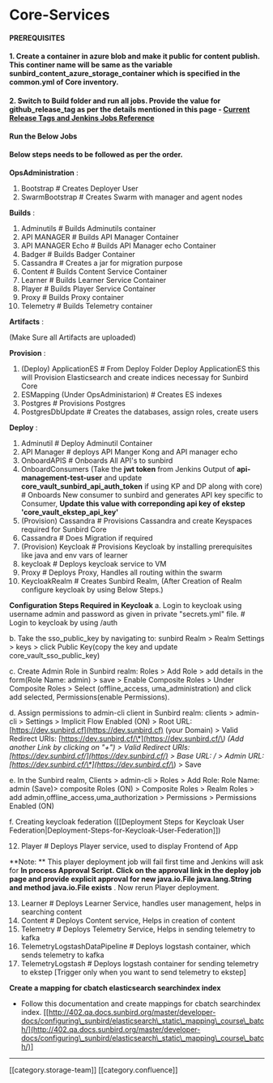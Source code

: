 # Core-Services

#### PREREQUISITES

#### 1. Create a container in azure blob and make it public for content publish. This continer name will be same as the variable  **sunbird\_content\_azure\_storage\_container** which is specified in the common.yml of Core inventory.

#### 2. Switch to Build folder and run all jobs. Provide the value for  **github\_release\_tag**  as per the details mentioned in this page - [Current Release Tags and Jenkins Jobs Reference](https://project-sunbird.atlassian.net/wiki/spaces/DevOps/pages/1025376293/Current+Release+Tags+and+Jenkins+Jobs+Reference)

**Run the Below Jobs**

#### Below steps needs to be followed as per the order.

**OpsAdministration** :

1. Bootstrap                                                                                                               # Creates Deployer User
2. SwarmBootstrap                                                                                                    # Creates Swarm with manager and agent nodes

**Builds** :

1. Adminutils                                                                                                              # Builds Adminutils container
2. API MANAGER                                                                                                      # Builds API Manager Container
3. API MANAGER Echo                                                                                             # Builds API Manager echo Container
4. Badger                                                                                                                  # Builds Badger Container
5. Cassandra                                                                                                            # Creates a jar for migration purpose
6. Content                                                                                                                 # Builds Content Service Container
7. Learner                                                                                                                 # Builds Learner Service Container
8. Player                                                                                                                   # Builds Player Service Container
9. Proxy                                                                                                                    # Builds Proxy container
10. Telemetry                                                                                                           # Builds Telemetry container

**Artifacts** :

(Make Sure all Artifacts are uploaded)

**Provision** :

1. (Deploy) ApplicationES                                                                                          # From Deploy Folder Deploy ApplicationES this will Provision Elasticsearch and create indices necessay for Sunbird Core
2. ESMapping (Under OpsAdministarion)                                                                  # Creates ES indexes
3. Postgres                                                                                                                # Provisions Postgres
4. PostgresDbUpdate                                                                                                # Creates the databases, assign roles, create users

**Deploy** :

1. Adminutil                                                                                                               # Deploy Adminutil Container
2. API Manager                                                                                                         # deploys API Manger Kong and API manager echo
3. OnboardAPIS                                                                                                        # Onboards All API's to sunbird
4. OnboardConsumers (Take the **jwt token** from Jenkins Output of **api-management-test-user** and update  **core\_vault\_sunbird\_api\_auth\_token** if using KP and DP along with core) # Onboards New consumer to sunbird and generates API key specific to Consumer, **Update this value with correponding api key of ekstep 'core\_vault\_ekstep\_api\_key'**
5. (Provision) Cassandra                                                                                           # Provisions Cassandra and create Keyspaces required for Sunbird Core
6. Cassandra                                                                                                             # Does Migration if required
7. (Provision) Keycloak                                                                                              # Provisions Keycloak by installing prerequisites like java and env vars of learner
8. keycloak                                                                                                                 # Deploys keycloak service to VM
9. Proxy                                                                                                                   # Deploys Proxy, Handles all routing within the swarm
10. KeycloakRealm                                                                                                   # Creates Sunbird Realm, (After Creation of Realm configure keycloak by using Below Steps.)

**Configuration Steps Required in Keycloak**   a. Login to keycloak using username admin and password as given in private "secrets.yml" file. # Login to keycloak by using /auth

&#x20; b. Take the sso\_public\_key by navigating to: sunbird Realm > Realm Settings > keys > click Public Key(copy the key and update core\_vault\_sso\_public\_key)

&#x20; c. Create Admin Role in Sunbird realm: Roles > Add Role > add details in the form(Role Name: admin) > save > Enable Composite Roles > Under Composite Roles > Select (offline\_access, uma\_administration) and click add selected,  Permissions(enable Permissions).

&#x20; d. Assign permissions to admin-cli client in Sunbird realm: clients > admin-cli > Settings > Implicit Flow Enabled (ON) > Root URL: [https://dev.sunbird.cf](https://dev.sunbird.cf) (your Domain) > Valid Redirect URIs: [https://dev.sunbird.cf/\*](https://dev.sunbird.cf/\*) (Add another Link by clicking on "+") > Valid Redirect URIs: [https://dev.sunbird.cf/](https://dev.sunbird.cf/) > Base URL: / > Admin URL: [https://dev.sunbird.cf/\*](https://dev.sunbird.cf/\*) > Save

&#x20; e. In the Sunbird realm, Clients > admin-cli > Roles > Add Role: Role Name: admin (Save)> composite Roles (ON) > Composite Roles > Realm Roles > add admin,offline\_access,uma\_authorization > Permissions > Permissions Enabled (ON)

&#x20; f. Creating keycloak federation (\[\[Deployment Steps for Keycloak User Federation|Deployment-Steps-for-Keycloak-User-Federation]])

12. Player                                                                                                                    # Deploys Player service, used to display Frontend of App

\*\*Note: \*\* This player deployment job will fail first time and Jenkins will ask for  **In process Approval Script. Click on the approval link in the deploy job page and provide explicit approval for new java.io.File java.lang.String and method java.io.File exists** . Now rerun Player deployment.

13. Learner                                                                                                                 # Deploys Learner Service, handles user management, helps in searching content
14. Content                                                                                                                 # Deploys Content service, Helps in creation of content
15. Telemetry                                                                                                              # Deploys Telemetry Service, Helps in sending telemetry to kafka
16. TelemetryLogstashDataPipeline                                                                                           # Deploys logstash container, which sends telemetry to kafka
17. TelemetryLogstash                                                                                               # Deploys logstash container for sending telemetry to ekstep \[Trigger only when you want to send telemetry to ekstep]

**Create a mapping for cbatch elasticsearch searchindex index**

* Follow this documentation and create mappings for cbatch searchindex index. \[[http://402.qa.docs.sunbird.org/master/developer-docs/configuring\_sunbird/elasticsearch\_static\_mapping\_course\_batch/](http://402.qa.docs.sunbird.org/master/developer-docs/configuring\_sunbird/elasticsearch\_static\_mapping\_course\_batch/)]

***

\[\[category.storage-team]] \[\[category.confluence]]
